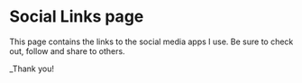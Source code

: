 # Social Links page

This page contains the links to the social media apps I use. Be sure to check out, follow and share to others.

_Thank you!
